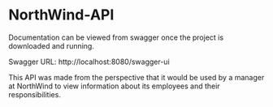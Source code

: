 # NorthWind-API

Documentation can be viewed from swagger once the project is downloaded and running.

Swagger URL: http://localhost:8080/swagger-ui

This API was made from the perspective that it would be used by a manager at NorthWind to view information about its employees and their responsibilities.
